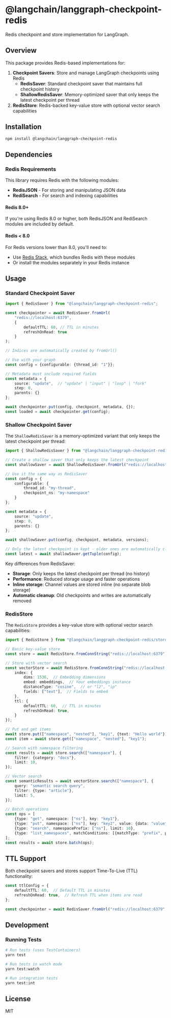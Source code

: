 # @langchain/langgraph-checkpoint-redis

Redis checkpoint and store implementation for LangGraph.

## Overview

This package provides Redis-based implementations for:

1. **Checkpoint Savers**: Store and manage LangGraph checkpoints using Redis
    - **RedisSaver**: Standard checkpoint saver that maintains full checkpoint history
    - **ShallowRedisSaver**: Memory-optimized saver that only keeps the latest checkpoint per thread
2. **RedisStore**: Redis-backed key-value store with optional vector search capabilities

## Installation

```bash
npm install @langchain/langgraph-checkpoint-redis
```

## Dependencies

### Redis Requirements

This library requires Redis with the following modules:

- **RedisJSON** - For storing and manipulating JSON data
- **RediSearch** - For search and indexing capabilities

#### Redis 8.0+

If you're using Redis 8.0 or higher, both RedisJSON and RediSearch modules are included by default.

#### Redis < 8.0

For Redis versions lower than 8.0, you'll need to:

- Use [Redis Stack](https://redis.io/docs/stack/), which bundles Redis with these modules
- Or install the modules separately in your Redis instance

## Usage

### Standard Checkpoint Saver

```typescript
import { RedisSaver } from "@langchain/langgraph-checkpoint-redis";

const checkpointer = await RedisSaver.fromUrl(
    "redis://localhost:6379",
    {
        defaultTTL: 60, // TTL in minutes
        refreshOnRead: true
    }
);

// Indices are automatically created by fromUrl()

// Use with your graph
const config = {configurable: {thread_id: "1"}};

// Metadata must include required fields
const metadata = {
    source: "update",  // "update" | "input" | "loop" | "fork"
    step: 0,
    parents: {}
};

await checkpointer.put(config, checkpoint, metadata, {});
const loaded = await checkpointer.get(config);
```

### Shallow Checkpoint Saver

The `ShallowRedisSaver` is a memory-optimized variant that only keeps the latest checkpoint per thread:

```typescript
import { ShallowRedisSaver } from "@langchain/langgraph-checkpoint-redis/shallow";

// Create a shallow saver that only keeps the latest checkpoint
const shallowSaver = await ShallowRedisSaver.fromUrl("redis://localhost:6379");

// Use it the same way as RedisSaver
const config = {
    configurable: {
        thread_id: "my-thread",
        checkpoint_ns: "my-namespace"
    }
};

const metadata = {
    source: "update",
    step: 0,
    parents: {}
};

await shallowSaver.put(config, checkpoint, metadata, versions);

// Only the latest checkpoint is kept - older ones are automatically cleaned up
const latest = await shallowSaver.getTuple(config);
```

Key differences from RedisSaver:

- **Storage**: Only keeps the latest checkpoint per thread (no history)
- **Performance**: Reduced storage usage and faster operations
- **Inline storage**: Channel values are stored inline (no separate blob storage)
- **Automatic cleanup**: Old checkpoints and writes are automatically removed

### RedisStore

The `RedisStore` provides a key-value store with optional vector search capabilities:

```typescript
import { RedisStore } from "@langchain/langgraph-checkpoint-redis/store";

// Basic key-value store
const store = await RedisStore.fromConnString("redis://localhost:6379");

// Store with vector search
const vectorStore = await RedisStore.fromConnString("redis://localhost:6379", {
    index: {
        dims: 1536,  // Embedding dimensions
        embed: embeddings,  // Your embeddings instance
        distanceType: "cosine",  // or "l2", "ip"
        fields: ["text"],  // Fields to embed
    },
    ttl: {
        defaultTTL: 60,  // TTL in minutes
        refreshOnRead: true,
    }
});

// Put and get items
await store.put(["namespace", "nested"], "key1", {text: "Hello world"});
const item = await store.get(["namespace", "nested"], "key1");

// Search with namespace filtering
const results = await store.search(["namespace"], {
    filter: {category: "docs"},
    limit: 10,
});

// Vector search
const semanticResults = await vectorStore.search(["namespace"], {
    query: "semantic search query",
    filter: {type: "article"},
    limit: 5,
});

// Batch operations
const ops = [
    {type: "get", namespace: ["ns"], key: "key1"},
    {type: "put", namespace: ["ns"], key: "key2", value: {data: "value"}},
    {type: "search", namespacePrefix: ["ns"], limit: 10},
    {type: "list_namespaces", matchConditions: [{matchType: "prefix", path: ["ns"]}], limit: 10},
];
const results = await store.batch(ops);
```

## TTL Support

Both checkpoint savers and stores support Time-To-Live (TTL) functionality:

```typescript
const ttlConfig = {
    defaultTTL: 60,  // Default TTL in minutes
    refreshOnRead: true,  // Refresh TTL when items are read
};

const checkpointer = await RedisSaver.fromUrl("redis://localhost:6379", ttlConfig);
```

## Development

### Running Tests

```bash
# Run tests (uses TestContainers)
yarn test

# Run tests in watch mode
yarn test:watch

# Run integration tests
yarn test:int
```

## License

MIT